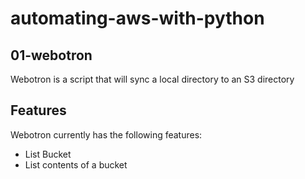 # automating-aws-with-python

## 01-webotron
Webotron is a script that will sync a local directory to an S3 directory

## Features
Webotron currently has the following features:

- List Bucket
- List contents of a bucket
